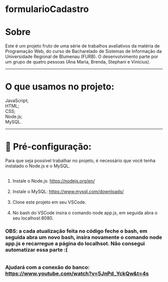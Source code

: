 # formularioCadastro
<h1>Sobre</h1>
Este é um projeto fruto de uma série de trabalhos avaliativos da matéria de Programação Web, do curso de Bacharelado de Sistemas de Informação da Universidade Regional de Blumenau (FURB). O desenvolvimento parte por um grupo de quatro pessoas (Ana Maria, Brenda, Stephani e Vinícius).

<hr>

<h1>O que usamos no projeto:</h1>

JavaScript;<br>
HTML;<br>
CSS;<br>
Node.js;<br>
MySQL.<br>

<hr>

<h1>🐤 Pré-configuração:</h1>
Para que seja possível trabalhar no projeto, é necessário que você tenha instalado o Node.js e o MySQL. <br><br>

1. Instale o Node.js: https://nodejs.org/en/ <br><br>
2. Instale o MySQL: https://www.mysql.com/downloads/ <br><br>
3. Clone este projeto em seu VSCode. <br><br>
4. No bash do VSCode insira o comando node app.js, em seguida abra o seu localhost:8080.

<h3> OBS: a cada atualização feita no código feche o bash, em seguida abra um novo bash, insira novamente o comando node app.js e recarregue a página do localhsot. Não consegui automatizar essa parte :( <br><br>

Ajudará com a conexão do banco: https://www.youtube.com/watch?v=5JnPd_YckQw&t=4s

